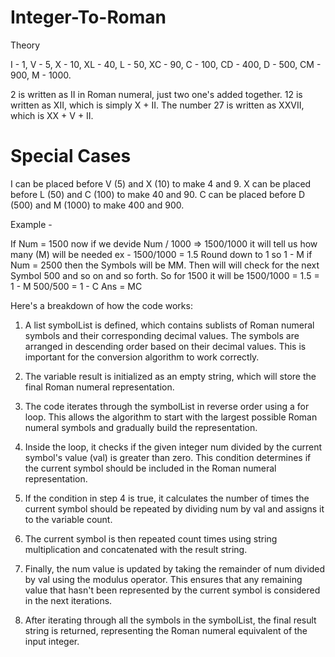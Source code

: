 # Integer-To-Roman

Theory 

I -            1,
V  -           5,
X   -          10,
XL   -         40,
L     -        50,
XC     -       90,
C       -      100,
CD       -     400,
D         -    500,
CM         -   900,
M           -  1000.


2 is written as II in Roman numeral, just two one's added together. 12 is written as XII, which is simply X + II. The number 27 is written as XXVII, which is XX + V + II.

# Special Cases

I can be placed before V (5) and X (10) to make 4 and 9. 
X can be placed before L (50) and C (100) to make 40 and 90. 
C can be placed before D (500) and M (1000) to make 400 and 900.

Example - 

If Num = 1500 now if we devide Num / 1000 => 1500/1000 it will tell us how many (M) will be needed ex - 1500/1000 = 1.5 Round down to 1 so 1 - M if Num = 2500 then the Symbols will be MM. 
Then will will check for the next Symbol 500 and so on and so forth.
So for 1500 it will be 
1500/1000 = 1.5 = 1 - M
500/500 = 1 - C
Ans = MC


Here's a breakdown of how the code works:

1. A list symbolList is defined, which contains sublists of Roman numeral symbols and their corresponding decimal values. The symbols are arranged in descending order based on their decimal values. This is important for the conversion algorithm to work correctly.

2. The variable result is initialized as an empty string, which will store the final Roman numeral representation.

3. The code iterates through the symbolList in reverse order using a for loop. This allows the algorithm to start with the largest possible Roman numeral symbols and gradually build the representation.

4. Inside the loop, it checks if the given integer num divided by the current symbol's value (val) is greater than zero. This condition determines if the current symbol should be included in the Roman numeral representation.

5. If the condition in step 4 is true, it calculates the number of times the current symbol should be repeated by dividing num by val and assigns it to the variable count.

6. The current symbol is then repeated count times using string multiplication and concatenated with the result string.

7. Finally, the num value is updated by taking the remainder of num divided by val using the modulus operator. This ensures that any remaining value that hasn't been represented by the current symbol is considered in the next iterations.

8. After iterating through all the symbols in the symbolList, the final result string is returned, representing the Roman numeral equivalent of the input integer.
